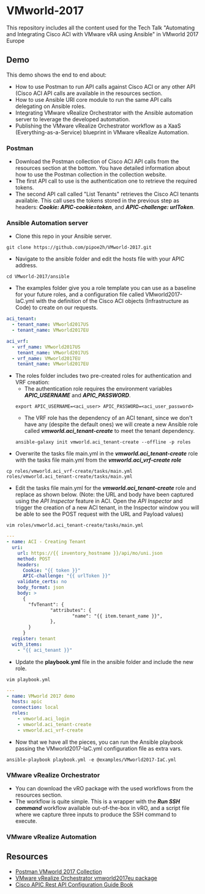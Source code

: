 # VMworld-2017
This repository includes all the content used for the Tech Talk "Automating and Integrating Cisco ACI with VMware vRA using Ansible" in VMworld 2017 Europe

## Demo
This demo shows the end to end about:
* How to use Postman to run API calls against Cisco ACI or any other API (Cisco ACI API calls are available in the resources section.
* How to use Ansible URI core module to run the same API calls delegating on Ansible roles.
* Integrating VMware vRealize Orchestrator with the Ansible automation server to leverage the developed automation.
* Publishing the VMware vRealize Orchestrator workflow as a XaaS (Everything-as-a-Service) blueprint in VMware vRealize Automation.

### Postman
* Download the Postman collection of Cisco ACI API calls from the resources section at the bottom. You have detailed information about how to use the Postman collection in the collection website.
* The first API call to use is the authentication one to retrieve the required tokens.
* The second API call called "List Tenants" retrieves the Cisco ACI tenants available. This call uses the tokens stored in the previous step as headers: ***Cookie: APIC-cookie=token***, and ***APIC-challenge: urlToken***.
### Ansible Automation server
* Clone this repo in your Ansible server.
```shell
git clone https://github.com/pipoe2h/VMworld-2017.git
```
* Navigate to the ansible folder and edit the hosts file with your APIC address.
```shell
cd VMworld-2017/ansible
```
* The examples folder give you a role template you can use as a baseline for your future roles, and a configuration file called VMworld2017-IaC.yml with the definition of the Cisco ACI objects (Infrastructure as Code) to create on our requests.
```yaml
aci_tenant:
  - tenant_name: VMworld2017US
  - tenant_name: VMworld2017EU

aci_vrf:
  - vrf_name: VMworld2017US
    tenant_name: VMworld2017US
  - vrf_name: VMworld2017EU
    tenant_name: VMworld2017EU
```
* The roles folder includes two pre-created roles for authentication and VRF creation:
  - The authentication role requires the environment variables ***APIC_USERNAME*** and ***APIC_PASSWORD***.
  ```shell
  export APIC_USERNAME=<aci_user> APIC_PASSWORD=<aci_user_password>
  ```
  - The VRF role has the dependency of an ACI tenant, since we don't have any (despite the default ones) we will create a new Ansible role called ***vmworld.aci_tenant-create*** to meet the tenant dependency.
  ```shell
  ansible-galaxy init vmworld.aci_tenant-create --offline -p roles
  ```
* Overwrite the tasks file main.yml in the ***vmworld.aci_tenant-create*** role with the tasks file main.yml from the ***vmworld.aci_vrf-create role***
```shell
cp roles/vmworld.aci_vrf-create/tasks/main.yml roles/vmworld.aci_tenant-create/tasks/main.yml
```
* Edit the tasks file main.yml for the ***vmworld.aci_tenant-create*** role and replace as shown below. (Note: the URL and body have been captured using the *API Inspector* feature in ACI. Open the *API Inspector* and trigger the creation of a new ACI tenant, in the Inspector window you will be able to see the POST request with the URL and Payload values)
```shell
vim roles/vmworld.aci_tenant-create/tasks/main.yml
```
``` yaml
---
- name: ACI - Creating Tenant
  uri:
    url: https://{{ inventory_hostname }}/api/mo/uni.json
    method: POST
    headers:
      Cookie: "{{ token }}"
      APIC-challenge: "{{ urlToken }}"
    validate_certs: no
    body_format: json
    body: >
      {
        "fvTenant": {
                "attributes": {
                        "name": "{{ item.tenant_name }}",
                },
        }
      }
  register: tenant
  with_items:
    - "{{ aci_tenant }}"
```
* Update the **playbook.yml** file in the ansible folder and include the new role.
```shell
vim playbook.yml
```
```yaml
---
- name: VMworld 2017 demo
  hosts: apic
  connection: local
  roles:
    - vmworld.aci_login
    - vmworld.aci_tenant-create
    - vmworld.aci_vrf-create
```
* Now that we have all the pieces, you can run the Ansible playbook passing the VMworld2017-IaC.yml configuration file as extra vars.
```shell
ansible-playbook playbook.yml -e @examples/VMworld2017-IaC.yml
```
### VMware vRealize Orchestrator
* You can download the vRO package with the used workflows from the resources section.
* The workflow is quite simple. This is a wrapper with the ***Run SSH command*** workflow available out-of-the-box in vRO, and a script file where we capture three inputs to produce the SSH command to execute.
### VMware vRealize Automation

## Resources
* [Postman VMworld 2017 Collection](https://documenter.getpostman.com/view/911382/vmworld-2017/6n5zCzu)
* [VMware vRealize Orchestrator vmworld2017eu package]()
* [Cisco APIC Rest API Configuration Guide Book](https://www.cisco.com/c/en/us/td/docs/switches/datacenter/aci/apic/sw/2-x/rest_cfg/2_1_x/b_Cisco_APIC_REST_API_Configuration_Guide.pdf)
